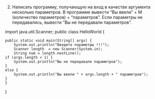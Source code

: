 
		
2. Написать программу, получающую на вход в качестве аргумента несколько
   параметров. В программе вывести “Вы ввели” + М (количество параметров) + “параметров”. 
   Если параметры не передавались, вывести ”Вы не передавали параметров”.

import java.util.Scanner;
public class HelloWorld {

	public static void main(String[] args) {
		System.out.println("Введите параметры !!!");
		Scanner length  = new Scanner(System.in);
		String num = length.nextLine();
	if (args.length < 1) {
		System.out.println("Вы не передавали параметров");
	} 
	else {
		System.out.println("Вы ввели " + args.length + " параметров");
	}
    }
}

